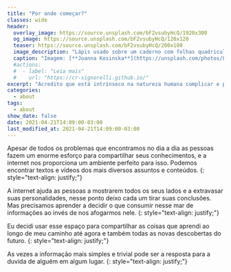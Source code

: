 ```yaml
---
title: "Por onde começar?"
classes: wide
header:
  overlay_image: https://source.unsplash.com/bF2vsubyHcQ/1920x300
  og_image: https://source.unsplash.com/bF2vsubyHcQ/120x120
  teaser: https://source.unsplash.com/bF2vsubyHcQ/200x100
  image_description: "Lápis usado sobre um caderno com folhas quadriculadas"
  caption: "Imagem: [**Joanna Kosinska**](https://unsplash.com/photos/LAaSoL0LrYs)"
  #actions:
  #  - label: "Leia mais"
  #    url: "https://cr-signorelli.github.io/"
excerpt: "Acredito que está intrínseco na natureza humana complicar e problematizar as coisas e eu não sou uma exceção!"
categories:
  - about
tags:
  - about
show_date: false
date: 2021-04-21T14:09:00-03:00
last_modified_at: 2021-04-21T14:09:00-03:00
---
```


Apesar de todos os problemas que encontramos no dia a dia as pessoas fazem um enorme esforço para compartilhar seus conhecimentos, e a internet nos proporciona um ambiente perfeito para isso. Podemos encontrar textos e vídeos dos mais diversos assuntos e conteúdos.
{: style="text-align: justify;"}

A internet ajuda as pessoas a mostrarem todos os seus lados e a extravasar suas personalidades, nesse ponto deixo cada um tirar suas conclusões. Mas precisamos aprender a decidir o que consumir nesse mar de informações ao invés de nos afogarmos nele.
{: style="text-align: justify;"}

Eu decidi usar esse espaço para compartilhar as coisas que aprendi ao longo de meu caminho até agora e também todas as novas descobertas do futuro.
{: style="text-align: justify;"}

As vezes a informação mais simples e trivial pode ser a resposta para a duvida de alguém em algum lugar.
{: style="text-align: justify;"}
